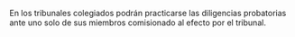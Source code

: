 En los tribunales colegiados podrán practicarse las diligencias probatorias ante uno solo de sus miembros comisionado al efecto por el tribunal.